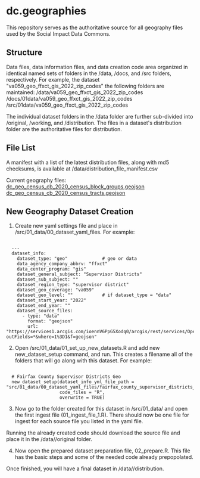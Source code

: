 # dc.geographies

This repository serves as the authoritative source for all geography files used by the Social Impact Data Commons.


## Structure
Data files, data information files, and data creation code area organized in identical named sets of folders in the /data, /docs, and /src folders, respectively.
For example, the dataset "va059_geo_ffxct_gis_2022_zip_codes" the following folders are maintained:
/data/va059_geo_ffxct_gis_2022_zip_codes
/docs/01data/va059_geo_ffxct_gis_2022_zip_codes
/src/01data/va059_geo_ffxct_gis_2022_zip_codes

The individual dataset folders in the /data folder are further sub-divided into /original, /working, and /distribution.
The files in a dataset's distribution folder are the authoritative files for distribution.  

## File List
A manifest with a list of the latest distribution files, along with md5 checksums, is available at /data/distribution_file_manifest.csv

Current geography files:<br />
[dc_geo_census_cb_2020_census_block_groups.geojson](https://github.com/uva-bi-sdad/dc.geographies/blob/5678fd7955a63af47192f56684437a820e3595db/data/dc_geo_census_cb_2020_census_block_groups/distribution/dc_geo_census_cb_2020_census_block_groups.geojson) <br />
[dc_geo_census_cb_2020_census_tracts.geojson](data/dc_geo_census_cb_2020_census_tracts/distribution/dc_geo_census_cb_2020_census_tracts.geojson)

## New Geography Dataset Creation
1. Create new yaml settings file and place in /src/01_data/00_dataset_yaml_files. For example:
<pre><code>
  ---
  dataset_info:
    dataset_type: "geo"             # geo or data
    data_agency_company_abbrv: "ffxct"
    data_center_program: "gis"
    dataset_general_subject: "Supervisor Districts"
    dataset_sub_subject: ""
    dataset_region_type: "supervisor district"
    dataset_geo_coverage: "va059"
    dataset_geo_level: ""           # if dataset_type = "data"
    dataset_start_year: "2022"
    dataset_end_year: ""
    dataset_source_files:
      - type: "data"
        format: "geojson"
        url: "https://services1.arcgis.com/ioennV6PpG5Xodq0/arcgis/rest/services/OpenData_S1/FeatureServer/17/query?outFields=*&where=1%3D1&f=geojson"
</code></pre>

2. Open /src/01_data/01_set_up_new_datasets.R and add new new_dataset_setup command, and run. This creates a filename all of the folders that will go along with this dataset. For example:
<pre><code>
  # Fairfax County Supervisor Districts Geo
  new_dataset_setup(dataset_info_yml_file_path = "src/01_data/00_dataset_yaml_files/fairfax_county_supervisor_districts_geo.yml",
                    code_files = "R",
                    overwrite = TRUE)
</code></pre>

3. Now go to the folder created for this dataset in /src/01_data/<name of new dataset> and open the first ingest file (01_ingest_file_1.R). There should now be one file for ingest for each source file you listed in the yaml file.

Running the already created code should download the source file and place it in the /data/<name of new dataset>/original folder.

4. Now open the prepared dataset preparation file, 02_prepare.R. 
This file has the basic steps and some of the needed code already prepopolated.

Once finished, you will have a final dataset in /data/<name of new dataset>/distribution.

